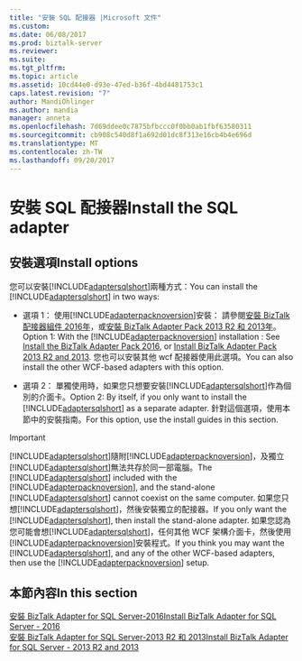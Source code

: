 ```yaml
---
title: "安裝 SQL 配接器 |Microsoft 文件"
ms.custom: 
ms.date: 06/08/2017
ms.prod: biztalk-server
ms.reviewer: 
ms.suite: 
ms.tgt_pltfrm: 
ms.topic: article
ms.assetid: 10cd44e0-d93e-47ed-b36f-4bd4481753c1
caps.latest.revision: "7"
author: MandiOhlinger
ms.author: mandia
manager: anneta
ms.openlocfilehash: 7d69ddee0c7875bfbccc0f0bb0ab1fbf63580311
ms.sourcegitcommit: cb908c540d8f1a692d01dc8f313e16cb4b4e696d
ms.translationtype: MT
ms.contentlocale: zh-TW
ms.lasthandoff: 09/20/2017
---
```

# <a name="install-the-sql-adapter"></a><span data-ttu-id="b0e47-102">安裝 SQL 配接器</span><span class="sxs-lookup"><span data-stu-id="b0e47-102">Install the SQL adapter</span></span>
## <a name="install-options"></a><span data-ttu-id="b0e47-103">安裝選項</span><span class="sxs-lookup"><span data-stu-id="b0e47-103">Install options</span></span>
<span data-ttu-id="b0e47-104">您可以安裝[!INCLUDE[adaptersqlshort](../../includes/adaptersqlshort-md.md)]兩種方式：</span><span class="sxs-lookup"><span data-stu-id="b0e47-104">You can install the [!INCLUDE[adaptersqlshort](../../includes/adaptersqlshort-md.md)] in two ways:</span></span>

* <span data-ttu-id="b0e47-105">選項 1： 使用[!INCLUDE[adapterpacknoversion](../../includes/adapterpacknoversion-md.md)]安裝： 請參閱[安裝 BizTalk 配接器組件 2016年](../../adapters-and-accelerators/install-the-biztalk-adapter-pack-2016.md)，或[安裝 BizTalk Adapter Pack 2013 R2 和 2013年](../../adapters-and-accelerators/install-biztalk-adapter-pack-2013-r2-and-2013.md)。</span><span class="sxs-lookup"><span data-stu-id="b0e47-105">Option 1: With the [!INCLUDE[adapterpacknoversion](../../includes/adapterpacknoversion-md.md)] installation : See [Install the BizTalk Adapter Pack 2016](../../adapters-and-accelerators/install-the-biztalk-adapter-pack-2016.md), or [Install BizTalk Adapter Pack 2013 R2 and 2013](../../adapters-and-accelerators/install-biztalk-adapter-pack-2013-r2-and-2013.md).</span></span> <span data-ttu-id="b0e47-106">您也可以安裝其他 wcf 配接器使用此選項。</span><span class="sxs-lookup"><span data-stu-id="b0e47-106">You can also install the other WCF-based adapters with this option.</span></span>
  
* <span data-ttu-id="b0e47-107">選項 2： 單獨使用時，如果您只想要安裝[!INCLUDE[adaptersqlshort](../../includes/adaptersqlshort-md.md)]作為個別的介面卡。</span><span class="sxs-lookup"><span data-stu-id="b0e47-107">Option 2: By itself, if you only want to install the [!INCLUDE[adaptersqlshort](../../includes/adaptersqlshort-md.md)] as a separate adapter.</span></span> <span data-ttu-id="b0e47-108">針對這個選項，使用本節中的安裝指南。</span><span class="sxs-lookup"><span data-stu-id="b0e47-108">For this option, use the install guides in this section.</span></span>
  
> [!IMPORTANT]
>  <span data-ttu-id="b0e47-109">[!INCLUDE[adaptersqlshort](../../includes/adaptersqlshort-md.md)]隨附[!INCLUDE[adapterpacknoversion](../../includes/adapterpacknoversion-md.md)]，及獨立[!INCLUDE[adaptersqlshort](../../includes/adaptersqlshort-md.md)]無法共存於同一部電腦。</span><span class="sxs-lookup"><span data-stu-id="b0e47-109">The [!INCLUDE[adaptersqlshort](../../includes/adaptersqlshort-md.md)] included with the  [!INCLUDE[adapterpacknoversion](../../includes/adapterpacknoversion-md.md)], and the stand-alone [!INCLUDE[adaptersqlshort](../../includes/adaptersqlshort-md.md)] cannot coexist on the same computer.</span></span>  <span data-ttu-id="b0e47-110">如果您只想[!INCLUDE[adaptersqlshort](../../includes/adaptersqlshort-md.md)]，然後安裝獨立的配接器。</span><span class="sxs-lookup"><span data-stu-id="b0e47-110">If you only want the [!INCLUDE[adaptersqlshort](../../includes/adaptersqlshort-md.md)], then install the stand-alone adapter.</span></span> <span data-ttu-id="b0e47-111">如果您認為您可能會想[!INCLUDE[adaptersqlshort](../../includes/adaptersqlshort-md.md)]，任何其他 WCF 架構介面卡，然後使用[!INCLUDE[adapterpacknoversion](../../includes/adapterpacknoversion-md.md)]安裝程式。</span><span class="sxs-lookup"><span data-stu-id="b0e47-111">If you think you may want the [!INCLUDE[adaptersqlshort](../../includes/adaptersqlshort-md.md)], and any of the other WCF-based adapters, then use the [!INCLUDE[adapterpacknoversion](../../includes/adapterpacknoversion-md.md)] setup.</span></span> 
  
## <a name="in-this-section"></a><span data-ttu-id="b0e47-112">本節內容</span><span class="sxs-lookup"><span data-stu-id="b0e47-112">In this section</span></span>
[<span data-ttu-id="b0e47-113">安裝 BizTalk Adapter for SQL Server-2016</span><span class="sxs-lookup"><span data-stu-id="b0e47-113">Install BizTalk Adapter for SQL Server - 2016</span></span>](../../adapters-and-accelerators/adapter-sql/install-microsoft-biztalk-adapter-for-sql-server-2016.md)  
[<span data-ttu-id="b0e47-114">安裝 BizTalk Adapter for SQL Server-2013 R2 和 2013</span><span class="sxs-lookup"><span data-stu-id="b0e47-114">Install BizTalk Adapter for SQL Server - 2013 R2 and 2013</span></span>](../../adapters-and-accelerators/adapter-sql/install-microsoft-biztalk-adapter-for-sql-server-2013-r2-and-2013.md)